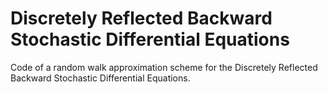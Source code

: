 # Discretely Reflected Backward Stochastic Differential Equations
Code of a random walk approximation scheme for the Discretely Reflected Backward Stochastic Differential Equations.
